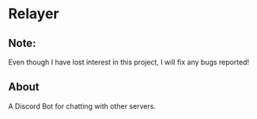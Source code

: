 # Relayer
## Note:
Even though I have lost interest in this project, I will fix any bugs reported!

## About
A Discord Bot for chatting with other servers.
